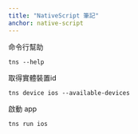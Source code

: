 ```yaml
---
title: "NativeScript 筆記"
anchor: native-script
---
```


命令行幫助

    tns --help

取得實體裝置id

    tns device ios --available-devices

啟動 app

    tns run ios
